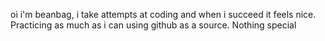 oi i'm beanbag, i take attempts at coding and when i succeed it feels nice. Practicing as much as i can using github as a source. Nothing special
